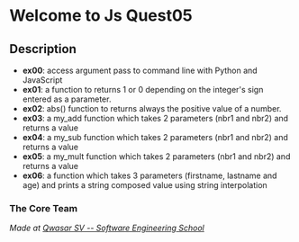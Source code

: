 # Welcome to Js Quest05

## Description
- <strong>ex00</strong>:	access argument pass to command line with Python and JavaScript
- <strong>ex01</strong>:	a function to returns 1 or 0 depending on the integer's sign entered as a parameter.
 - <strong>ex02</strong>:	abs() function to returns always the positive value of a number.
 - <strong>ex03</strong>:	a my_add function which takes 2 parameters (nbr1 and nbr2) and returns a value
 - <strong>ex04</strong>:	a my_sub function which takes 2 parameters (nbr1 and nbr2) and returns a value
- <strong>ex05</strong>:	a my_mult function which takes 2 parameters (nbr1 and nbr2) and returns a value
 - <strong>ex06</strong>:	a function which takes 3 parameters (firstname, lastname and age) and prints a string composed value using string interpolation


 ### The Core Team


<span><i>Made at <a href='https://qwasar.io'>Qwasar SV -- Software Engineering School</a></i></span>
<span>



